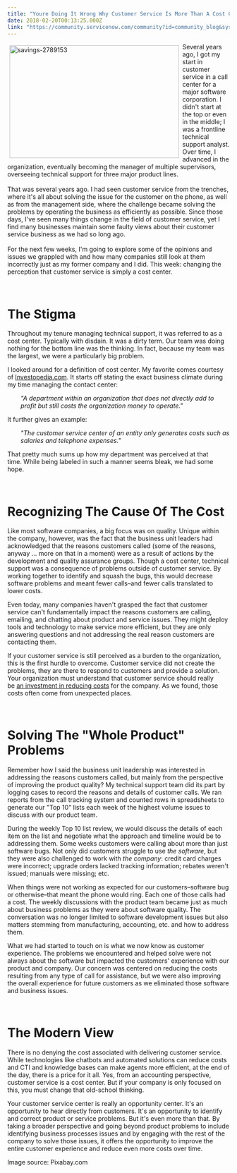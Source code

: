 ```yaml
---
title: "Youre Doing It Wrong Why Customer Service Is More Than A Cost Center"
date: 2018-02-20T00:13:25.000Z
link: "https://community.servicenow.com/community?id=community_blog&sys_id=d9695843dbd81f047b337a9e0f9619cf"
---
```

<p><img class="alignnone  wp-image-3077" style="padding: 5px;" src="https://insightsincustomerservice.files.wordpress.com/2018/02/savings-2789153.jpg" alt="savings-2789153" width="384" height="256" align="left" />Several years ago, I got my start in customer service in a call center for a major software corporation. I didn&#39;t start at the top or even in the middle; I was a frontline technical support analyst. Over time, I advanced in the organization, eventually becoming the manager of multiple supervisors, overseeing technical support for three major product lines.<br /><br />That was several years ago. I had seen customer service from the trenches, where it&#39;s all about solving the issue for the customer on the phone, as well as from the management side, where the challenge became solving the problems by operating the business as efficiently as possible. Since those days, I&#39;ve seen many things change in the field of customer service, yet I find many businesses maintain some faulty views about their customer service business as we had so long ago.<br /><br />For the next few weeks, I&#39;m going to explore some of the opinions and issues we grappled with and how many companies still look at them incorrectly just as my former company and I did. This week: changing the perception that customer service is simply a cost center.</p>
<p> </p>
<h1>The Stigma</h1>
<p>Throughout my tenure managing technical support, it was referred to as a cost center. Typically with disdain. It was a dirty term. Our team was doing nothing for the bottom line was the thinking. In fact, because my team was the largest, we were a particularly big problem.</p>
<p>I looked around for a definition of cost center. My favorite comes courtesy of <a href="https://www.investopedia.com/terms/c/cost-center.asp" rel="nofollow">Investopedia.com</a>. It starts off stating the exact business climate during my time managing the contact center:</p>
<p style="padding-left: 30px;"><em>&#34;A department within an organization that does not directly add to profit but still costs the organization money to operate.&#34;</em></p>
<p>It further gives an example:</p>
<p style="padding-left: 30px;"><em>&#34;The customer service center of an entity only generates costs such as salaries and telephone expenses.&#34;</em></p>
<p>That pretty much sums up how my department was perceived at that time. While being labeled in such a manner seems bleak, we had some hope.</p>
<p> </p>
<h1>Recognizing The Cause Of The Cost</h1>
<p>Like most software companies, a big focus was on quality. Unique within the company, however, was the fact that the business unit leaders had acknowledged that the reasons customers called (some of the reasons, anyway ... more on that in a moment) were as a result of actions by the development and quality assurance groups. Though a cost center, technical support was a consequence of problems outside of customer service. By working together to identify and squash the bugs, this would decrease software problems and meant fewer calls–and fewer calls translated to lower costs.</p>
<p>Even today, many companies haven&#39;t grasped the fact that customer service can&#39;t fundamentally impact the reasons customers are calling, emailing, and chatting about product and service issues. They might deploy tools and technology to make service more efficient, but they are only answering questions and not addressing the real reason customers are contacting them.</p>
<p>If your customer service is still perceived as a burden to the organization, this is the first hurdle to overcome. Customer service did not create the problems, they are there to respond to customers and provide a solution. Your organization must understand that customer service should really be <span style="text-decoration: underline;">an investment in reducing costs</span> for the company. As we found, those costs often come from unexpected places.</p>
<p> </p>
<h1>Solving The &#34;Whole Product&#34; Problems</h1>
<p>Remember how I said the business unit leadership was interested in addressing the reasons customers called, but mainly from the perspective of improving the product quality? My technical support team did its part by logging cases to record the reasons and details of customer calls. We ran reports from the call tracking system and counted rows in spreadsheets to generate our &#34;Top 10&#34; lists each week of the highest volume issues to discuss with our product team.</p>
<p>During the weekly Top 10 list review, we would discuss the details of each item on the list and negotiate what the approach and timeline would be to addressing them. Some weeks customers were calling about more than just software bugs. Not only did customers struggle to use <em>the software</em>, but they were also challenged to work with <em>the company</em>: credit card charges were incorrect; upgrade orders lacked tracking information; rebates weren&#39;t issued; manuals were missing; etc.</p>
<p>When things were not working as expected for our customers–software bug or otherwise–that meant the phone would ring. Each one of those calls had a cost. The weekly discussions with the product team became just as much about business problems as they were about software quality. The conversation was no longer limited to software development issues but also matters stemming from manufacturing, accounting, etc. and how to address them.</p>
<p>What we had started to touch on is what we now know as customer experience. The problems we encountered and helped solve were not always about the software but impacted the customers&#39; experience with our product and company. Our concern was centered on reducing the costs resulting from any type of call for assistance, but we were also improving the overall experience for future customers as we eliminated those software and business issues.</p>
<p> </p>
<h1>The Modern View</h1>
<p>There is no denying the cost associated with delivering customer service. While technologies like chatbots and automated solutions can reduce costs and CTI and knowledge bases can make agents more efficient, at the end of the day, there is a price for it all. Yes, from an accounting perspective, customer service is a cost center. But if your company is only focused on this, you must change that old-school thinking.</p>
<p>Your customer service center is really an opportunity center. It&#39;s an opportunity to hear directly from customers. It&#39;s an opportunity to identify and correct product or service problems. But it&#39;s even more than that. By taking a broader perspective and going beyond product problems to include identifying business processes issues and by engaging with the rest of the company to solve those issues, it offers the opportunity to improve the entire customer experience and reduce even more costs over time.</p>
<p>Image source: Pixabay.com</p>